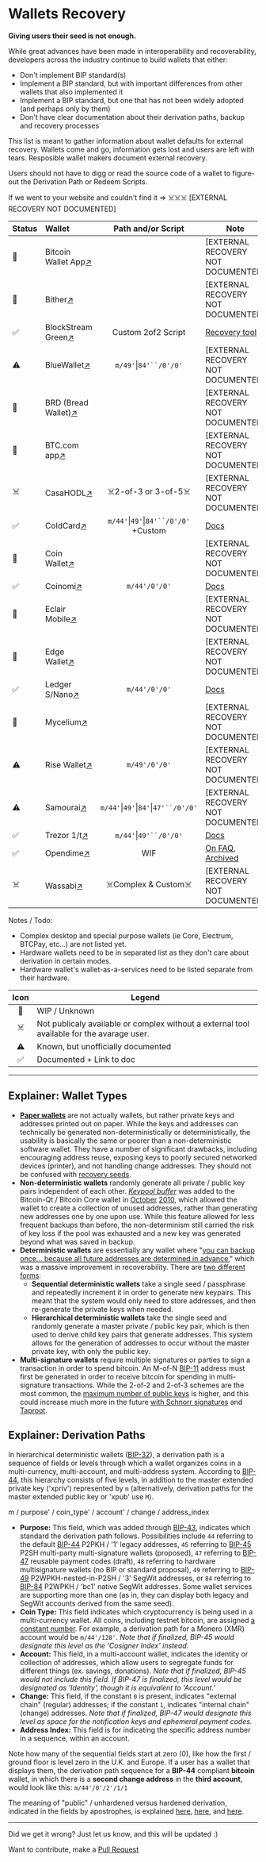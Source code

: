 # Wallets Recovery


**Giving users their seed is not enough.**

While great advances have been made in interoperability and recoverability, developers across the industry continue to build wallets that either:
+ Don't implement BIP standard(s)
+ Implement a BIP standard, but with important differences from other wallets that also implemented it
+ Implement a BIP standard, but one that has not been widely adopted (and perhaps only by them)
+ Don't have clear documentation about their derivation paths, backup and recovery processes

This list is meant to gather information about wallet defaults for external recovery. Wallets come and go, information gets lost and users are left with tears. Resposible wallet makers document external recovery. 

Users should not have to digg or read the source code of a wallet to figure-out the Derivation Path or Redeem Scripts. 

If we went to your website and couldn't find it => ☠️☠️☠️ [EXTERNAL RECOVERY NOT DOCUMENTED]

Status|Wallet|Path and/or Script|Note
--|:-|:-:|--
🛑|Bitcoin Wallet App[↗︎](https://github.com/bitcoin-wallet/bitcoin-wallet)||[EXTERNAL RECOVERY NOT DOCUMENTED]
🛑|Bither[↗︎](https://bither.net/)||[EXTERNAL RECOVERY NOT DOCUMENTED]
✅|BlockStream Green[↗︎](https://blockstream.com/green/)| Custom 2of2 Script|[Recovery tool](https://github.com/greenaddress/garecovery)
⚠️|BlueWallet[↗︎](https://bluewallet.io/)|`m/49'`\|`84'``/0'/0'`|[EXTERNAL RECOVERY NOT DOCUMENTED]
🛑|BRD (Bread Wallet)[↗︎](https://brd.com/)||[EXTERNAL RECOVERY NOT DOCUMENTED]
🛑|BTC.com app[↗︎](https://btc.com/applications/app)||[EXTERNAL RECOVERY NOT DOCUMENTED]
☠️|CasaHODL[↗︎](https://keys.casa/)|☠️2-of-3 or 3-of-5☠️|[EXTERNAL RECOVERY NOT DOCUMENTED]
✅|ColdCard[↗︎](https://coldcardwallet.com/)|`m/44'`\|`49'`\|`84'``/0'/0'` +Custom|[Docs](https://coldcardwallet.com/docs/)
🛑|Coin Wallet[↗︎](https://www.coin.space/) ||[EXTERNAL RECOVERY NOT DOCUMENTED]
✅|Coinomi[↗︎](https://www.coinomi.com)|`m/44'/0'/0'`|[Docs](https://coinomi.freshdesk.com/support/solutions/articles/29000009717-what-is-the-recovery-tool-and-how-do-i-export-my-private-keys-)
🛑|Eclair Mobile[↗︎](https://github.com/ACINQ/eclair-mobile)||[EXTERNAL RECOVERY NOT DOCUMENTED]
🛑|Edge Wallet[↗︎](https://edge.app/) || [EXTERNAL RECOVERY NOT DOCUMENTED]
✅|Ledger S/Nano[↗︎](https://ledger.com/)|`m/44'/0'/0'`|[Docs](https://support.ledger.com/hc/en-us)
🛑|Mycelium[↗︎](https://wallet.mycelium.com/)||[EXTERNAL RECOVERY NOT DOCUMENTED]
⚠️|Rise Wallet[↗︎](https://www.risewallet.com/)|`m/49'/0'/0'`|[EXTERNAL RECOVERY NOT DOCUMENTED]
⚠️|Samourai[↗︎](https://samouraiwallet.com/)|`m/44'`\|`49'`\|`84'`\|`47'``/0'/0'`|[EXTERNAL RECOVERY NOT DOCUMENTED]
✅|Trezor 1/t[↗︎](https://trezor.com)|`m/44'`\|`49'``/0'/0'`|[Docs](https://wiki.trezor.io)
✅|Opendime[↗︎](https://opendime.com)|WIF|[On FAQ](https://opendime.com/faq), [Archived](https://web.archive.org/save/https://opendime.com/faq)
☠️|Wassabi[↗︎](https://docs.wasabiwallet.io/)|☠️Complex & Custom☠️|[EXTERNAL RECOVERY NOT DOCUMENTED]


Notes / Todo:
- Complex desktop and special purpose wallets (ie Core, Electrum, BTCPay, etc...) are not listed yet.
- Hardware wallets need to be in separated list as they don't care about derivation in certain modes.
- Hardware wallet's wallet-as-a-services need to be listed separate from their hardware.

Icon|Legend
:-:|--
🛑|WIP / Unknown
☠️|Not publicaly available or complex without a external tool available for the avarage user.
⚠️|Known, but unofficially documented
✅|Documented + Link to doc

---



## Explainer: Wallet Types

+ [**Paper wallets**](https://en.bitcoin.it/wiki/Paper_wallet) are not actually wallets, but rather private keys and addresses printed out on paper. While the keys and addresses can technically be generated non-deterministically or deterministically, the usability is basically the same or poorer than a non-deterministic software wallet. They have a number of significant drawbacks, including encouraging address reuse, exposing keys to poorly secured networked devices (printer), and not handling change addresses. They should not be confused with [recovery seeds](https://wiki.trezor.io/Recovery_seed).
+ **Non-deterministic wallets** randomly generate all private / public key pairs independent of each other. [*Keypool buffer*](https://en.bitcoin.it/wiki/Key_pool) was added to the Bitcoin-Qt / Bitcoin Core wallet in [October](https://bitcointalk.org/index.php?topic=1414.0) [2010](https://bitcointalk.org/index.php?topic=1528.0), which allowed the wallet to create a collection of unused addresses, rather than generating new addresses one by one upon use. While this feature allowed for less frequent backups than before, the non-determinism still carried the risk of key loss if the pool was exhausted and a new key was generated beyond what was saved in backup.
+ **Deterministic wallets** are essentially any wallet where "[you can backup once... because all future addresses are determined in advance](https://bitcointalk.org/index.php?topic=19137.msg239768#msg239768)," which was a massive improvement in recoverability. There are [two different forms](https://bitcoin.stackexchange.com/questions/18102/does-a-wallet-containing-multiple-addresses-have-a-single-private-key):
   + **Sequential deterministic wallets** take a single seed / passphrase and repeatedly increment it in order to generate new keypairs. This meant that the system would only need to store addresses, and then re-generate the private keys when needed.
   + **Hierarchical deterministic wallets** take the single seed and randomly generate a master private / public key pair, which is then used to derive child key pairs that generate addresses. This system allows for the generation of addresses to occur without the master private key, with only the public key.
+ **Multi-signature wallets** require multiple signatures or parties to sign a transaction in order to spend bitcoin. An M-of-N [BIP-11](https://github.com/bitcoin/bips/blob/master/bip-0011.mediawiki) address must first be generated in order to receive bitcoin for spending in multi-signature transactions. While the 2-of-2 and 2-of-3 schemes are the most common, the [maximum number of public keys](https://bitcoin.stackexchange.com/questions/81223/why-is-20-the-maximum-public-keys-in-a-multisig-transaction) is higher, and this could increase much more in the future [with Schnorr signatures](https://twitter.com/J9Roem/status/991098233828139008) and [Taproot](https://bitcoinops.org/en/newsletters/2019/05/14/).



## Explainer: Derivation Paths

In hierarchical deterministic wallets ([BIP-32](https://github.com/bitcoin/bips/blob/master/bip-0032.mediawiki)), a derivation path is a sequence of fields or levels through which a wallet organizes coins in a multi-currency, multi-account, and multi-address system. According to [BIP-44](https://github.com/bitcoin/bips/blob/master/bip-0044.mediawiki), this hierarchy consists of five levels, in addition to the master extended private key ('xpriv') represented by `m` (alternatively, derivation paths for the master extended public key or 'xpub' use `M`).

m / purpose' / coin_type' / account' / change / address_index

+ **Purpose:** This field, which was added through [BIP-43](https://github.com/bitcoin/bips/blob/master/bip-0043.mediawiki), indicates which standard the derivation path follows. Possibilities include `44` referring to the default [BIP-44](https://github.com/bitcoin/bips/blob/master/bip-0044.mediawiki) P2PKH / '1' legacy addresses, `45` referring to [BIP-45](https://github.com/bitcoin/bips/blob/master/bip-0045.mediawiki) P2SH multi-party multi-signature wallets (proposed), `47` referring to [BIP-47](https://github.com/bitcoin/bips/blob/master/bip-0047.mediawiki) reusable payment codes (draft), `48` referring to hardware multisignature wallets (no BIP or standard proposal), `49` referring to [BIP-49](https://github.com/bitcoin/bips/blob/master/bip-0049.mediawiki) P2WPKH-nested-in-P2SH / '3' SegWit addresses, or `84` referring to [BIP-84](https://github.com/bitcoin/bips/blob/master/bip-0084.mediawiki) P2WPKH / 'bc1' native SegWit addresses. Some wallet services are supporting more than one (as in, they can display both legacy and SegWit accounts derived from the same seed).
+ **Coin Type:** This field indicates which cryptocurrency is being used in a multi-currency wallet. All coins, including testnet bitcoin, are assigned [a constant number](https://github.com/satoshilabs/slips/blob/master/slip-0044.md). For example, a derivation path for a Monero (XMR) account would be `m/44'/128'`. *Note that if finalized, BIP-45 would designate this level as the 'Cosigner Index' instead.*
+ **Account:** This field, in a multi-account wallet, indicates the identity or collection of addresses, which allow users to segregate funds for different things (ex. savings, donations). *Note that if finalized, BIP-45 would not include this field. If BIP-47 is finalized, this level would be designated as 'Identity', though it is equivalent to 'Account.'*
+ **Change:** This field, if the constant `0` is present, indicates "external chain" (regular) addresses; if the constant `1`, indicates "internal chain" (change) addresses. *Note that if finalized, BIP-47 would designate this level as space for the notification keys and ephemeral payment codes.*
+ **Address Index:** This field is for indicating the specific address number in a sequence, within an account.

Note how many of the sequential fields start at zero (0), like how the first / ground floor is level zero in the U.K. and Europe. If a user has a wallet that displays them, the derivation path sequence for a **BIP-44** compliant **bitcoin** wallet, in which there is a **second change address** in the **third account**, would look like this: `m/44'/0'/2'/1/1`

The meaning of "public" / unhardened versus hardened derivation, indicated in the fields by apostrophes, is explained [here](https://wiki.trezor.io/Hardened_and_non-hardened_derivation), [here](https://medium.com/@sevcsik/working-with-bitcoin-hd-wallets-ii-deriving-public-keys-c48341629388), and [here](https://bitcoin.stackexchange.com/questions/62533/key-derivation-in-hd-wallets-using-the-extended-private-key-vs-hardened-derivati?rq=1).

---


Did we get it wrong? Just let us know, and this will be updated :)

Want to contribute, make a [Pull Request](https://github.com/nvk/wallets-recovery/pulls)
